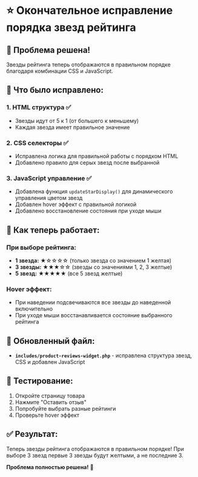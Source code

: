 # ⭐ Окончательное исправление порядка звезд рейтинга

## 🎯 **Проблема решена!**

Звезды рейтинга теперь отображаются в правильном порядке благодаря комбинации CSS и JavaScript.

## 🔧 **Что было исправлено:**

### 1. **HTML структура** ✅

- Звезды идут от 5 к 1 (от большего к меньшему)
- Каждая звезда имеет правильное значение

### 2. **CSS селекторы** ✅

- Исправлена логика для правильной работы с порядком HTML
- Добавлено правило для серых звезд после выбранной

### 3. **JavaScript управление** ✅

- Добавлена функция `updateStarDisplay()` для динамического управления цветом звезд
- Добавлен hover эффект с правильной логикой
- Добавлено восстановление состояния при уходе мыши

## 🎨 **Как теперь работает:**

### При выборе рейтинга:

- **1 звезда:** ★☆☆☆☆ (только звезда со значением 1 желтая)
- **3 звезды:** ★★★☆☆ (звезды со значениями 1, 2, 3 желтые)
- **5 звезд:** ★★★★★ (все 5 звезд желтые)

### Hover эффект:

- При наведении подсвечиваются все звезды до наведенной включительно
- При уходе мыши восстанавливается состояние выбранного рейтинга

## 📁 **Обновленный файл:**

- **`includes/product-reviews-widget.php`** - исправлена структура звезд, CSS и добавлен JavaScript

## 🧪 **Тестирование:**

1. Откройте страницу товара
2. Нажмите "Оставить отзыв"
3. Попробуйте выбрать разные рейтинги
4. Проверьте hover эффект

## ✅ **Результат:**

Теперь звезды рейтинга отображаются в правильном порядке! При выборе 3 звезд первые 3 звезды будут желтыми, а не последние 3.

**Проблема полностью решена!** 🌟
